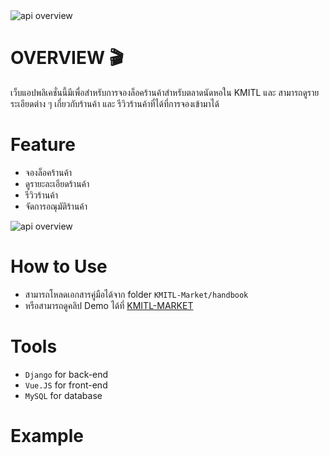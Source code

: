 

<image src="readme-src/banner.png" alt="api overview"/>



# OVERVIEW :clapper: 
เว็บแอปพลิเคชั่นนี้มีเพื่อสำหรับการจองล็อคร้านค้าสำหรับตลาดนัดหอใน KMITL และ สามารถดูรายระเอียดต่าง ๆ เกี่ยวกับร้านค้า และ รีวิวร้านค้าที่ได้ที่การจองเข้ามาได้

# Feature 
- จองล็อคร้านค้า
- ดูรายะละเอียดร้านค้า
- รีวิวร้านค้า
- จัดการอณุมัติร้านค้า

<image src="readme-src/usecase.png" alt="api overview"/>

# How to Use
- สามารถโหลดเอกสารคู่มือได้จาก folder `KMITL-Market/handbook`
- หรือสามารถดูคลิป Demo ได้ที่ [KMITL-MARKET](https://youtu.be/boOhlhBxT88)

# Tools

- `Django` for back-end
- `Vue.JS` for front-end
- `MySQL` for database

# Example 

